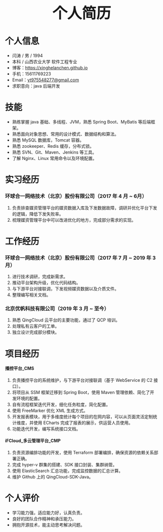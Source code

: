 # <center><font size=7>个人简历</font></center>

# 个人信息

* 闫涛 / 男 / 1994
* 本科 / 山西农业大学 软件工程专业
* 博客：https://xinghelanchen.github.io
* 手机：15611769223
* Email：yt975548277@gmail.com
* 求职意向：java 后端开发



# 技能

* 熟练掌握 java 基础、多线程、JVM，熟悉 Spring Boot、MyBatis 等后端框架。
* 熟悉面向对象思想、常用的设计模式、数据结构和算法。
* 熟悉 MySQL 数据库，Tomcat 容器。
* 熟悉 zookeeper、Redis 缓存，分布式锁。
* 熟悉 SVN、Git、Maven、Jenkins 等工具。
* 了解 Nginx、Linux 常用命令以及环境配置。



# 实习经历

### 环球合一网络技术（北京）股份有限公司（2017 年 4 月 ~ 6月）

1. 负责排查媒资管理平台的媒资数据入库及下发数据故障，调研并优化平台下发的逻辑，降低下发失败率。
2. 梳理媒资管理平台中可以改进优化的地方，完成部分需求的实现。



# 工作经历

### 环球合一网络技术（北京）股份有限公司（2017 年 7 月 ~ 2019 年 3 月）

1. 进行技术调研，完成新需求。
2. 推动平台架构升级，优化代码结构。
3. 与下游平台对接联调，下发视频媒资数据以及介质文件。
4. 整理编写相关文档。

### 北京优帆科技有限公司（2019 年 3 月 ~ 至今）

1. 熟悉 QingCloud 云平台的主要功能，通过了 QCP 培训。
2. 处理私有云客户的工单。
3. 独立设计完成部分模块。



# 项目经历

#### 播控平台_CMS

1. 负责播控平台的系统维护，与下游平台对接联调（基于 WebService 的 C2 接口）。
2. 将项目从 SSM 框架迁移到 Spring Boot，使用 Maven 管理依赖、简化了开发环境的配置。
3. 自有流程框架迭代开发，细化任务粒度，简化配置。
4. 使用 FreeMarker 优化 XML 生成方式。
5. 开发报表模块，用于多维度统计每个项目的在网内容，可以从页面灵活定制统计维度，并使用 ECharts 完成了报表的展示，供运营人员使用。
6. 功能迭代开发，编写系统接口文档。

#### iFCloud_多云管理平台_CMP

1. 负责资源编排功能的开发，使用 Terraform 部署编排，确保资源的依赖关系部署正确。
2. 完成 hyper-v 群集的搭建、SDK 接口封装、集群纳管。
3. 使用 ElasticSearch 汇总功能，完成监控数据的汇总计算。
4. 维护 Github 上的 QingCloud-SDK-Java。


# 个人评价

* 学习能力强，适应能力好，认真负责。
* 良好的团队合作精神和承压能力。
* 拥抱开源技术，能主动思考解决问题。